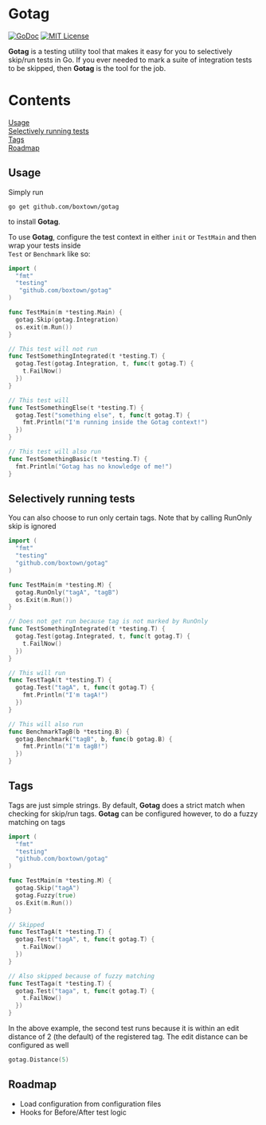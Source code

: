 # Gotag

[![GoDoc](https://godoc.org/github.com/boxtown/gotag?status.svg)](https://godoc.org/github.com/boxtown/gotag) 
[![MIT License](https://img.shields.io/badge/license-MIT-blue.svg)](https://github.com/boxtown/gotag/blob/master/LICENSE.md)


**Gotag** is a testing utility tool that makes it easy for you to selectively skip/run tests in Go. If you ever needed to mark a suite
of integration tests to be skipped, then **Gotag** is the tool for the job. 

# Contents
[Usage](#usage)  
[Selectively running tests](#selectively-running-tests)  
[Tags](#tags)  
[Roadmap](#roadmap)

## Usage

Simply run
```
go get github.com/boxtown/gotag
```
to install **Gotag**.  
  
To use **Gotag**, configure the test context in either `init` or `TestMain` and then wrap your tests inside  
`Test` or `Benchmark` like so:  

```Go
import (
  "fmt"
  "testing"
   "github.com/boxtown/gotag"
)

func TestMain(m *testing.Main) {
  gotag.Skip(gotag.Integration)
  os.exit(m.Run())
}

// This test will not run
func TestSomethingIntegrated(t *testing.T) {
  gotag.Test(gotag.Integration, t, func(t gotag.T) {
    t.FailNow()
  })
}

// This test will
func TestSomethingElse(t *testing.T) {
  gotag.Test("something else", t, func(t gotag.T) {
    fmt.Println("I'm running inside the Gotag context!")
  })
}

// This test will also run
func TestSomethingBasic(t *testing.T) {
  fmt.Println("Gotag has no knowledge of me!")
}
```

## Selectively running tests

You can also choose to run only certain tags. Note that by calling RunOnly skip is ignored

```Go
import (
  "fmt"
  "testing"
  "github.com/boxtown/gotag"
)

func TestMain(m *testing.M) {
  gotag.RunOnly("tagA", "tagB")
  os.Exit(m.Run())
}

// Does not get run because tag is not marked by RunOnly
func TestSomethingIntegrated(t *testing.T) {
  gotag.Test(gotag.Integrated, t, func(t gotag.T) {
    t.FailNow()
  })
}

// This will run
func TestTagA(t *testing.T) {
  gotag.Test("tagA", t, func(t gotag.T) {
    fmt.Println("I'm tagA!")
  })
}

// This will also run
func BenchmarkTagB(b *testing.B) {
  gotag.Benchmark("tagB", b, func(b gotag.B) {
    fmt.Println("I'm tagB!")
  })
}
```

## Tags

Tags are just simple strings. By default, **Gotag** does a strict match when checking for skip/run tags.
**Gotag** can be configured however, to do a fuzzy matching on tags

```Go
import (
  "fmt"
  "testing"
  "github.com/boxtown/gotag"
)

func TestMain(m *testing.M) {
  gotag.Skip("tagA")
  gotag.Fuzzy(true)
  os.Exit(m.Run())
}

// Skipped
func TestTagA(t *testing.T) {
  gotag.Test("tagA", t, func(t gotag.T) {
    t.FailNow()
  })
}

// Also skipped because of fuzzy matching
func TestTaga(t *testing.T) {
  gotag.Test("taga", t, func(t gotag.T) {
    t.FailNow()
  })
}
```

In the above example, the second test runs because it is within an edit distance of 2 (the default) of the registered tag.
The edit distance can be configured as well

```Go
gotag.Distance(5)
```

## Roadmap

- Load configuration from configuration files
- Hooks for Before/After test logic
